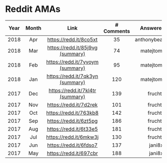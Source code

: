 # Reddit AMAs

Year | Month | Link |# Comments | Answered By
-----|:-------:|:------:|:--------: | :-------:
2018 | Apr | https://redd.it/8co5xt | 35 | anthonybeaumont
2018 | Mar | https://redd.it/85j9vg [(summary)](https://medium.com/iconominet/iconomi-q-a-session-march-edition-9f92303d39c2) | 74 | matejtomazin
2018 | Feb | https://redd.it/7yvoym [(summary)](https://medium.com/iconominet/iconomi-q-a-session-february-edition-186d9bf217cf) | 95 | matejtomazin
2018 | Jan | https://redd.it/7qk3yn [(summary)](https://medium.com/iconominet/iconomi-reddit-ask-me-anything-summary-january-edition-50f12c830c86) | 120 | matejtomazin
2017 | Dec | https://redd.it/7kl4tr [(summary)](https://medium.com/iconominet/iconomi-reddit-ask-me-anything-summary-december-edition-f05d6e8a494b) | 139 | fruchty
2017 | Nov | https://redd.it/7d2rek  | 101 | fruchty
2017 | Oct | https://redd.it/763kb8  | 142 | fruchty
2017 | Sep | https://redd.it/6zt5pg  | 186 | fruchty
2017 | Aug | https://redd.it/6t33e5  | 181 | fruchty
2017 | Jul | https://redd.it/6mkw3j  | 130 | fruchty
2017 | Jun | https://redd.it/6fdso7  | 137 | jani8x
2017 | May | https://redd.it/697cbr  | 188 | jani8x
